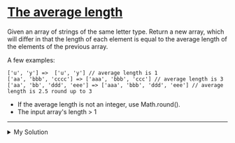 # [The average length](https://www.codewars.com/kata/5a430359e1ce0e35540000b1)

Given an array of strings of the same letter type. Return a new array, which will differ in that the length of each
element is equal to the average length of the elements of the previous array.

A few examples:

    ['u', 'y'] =>  ['u', 'y'] // average length is 1
    ['aa', 'bbb', 'cccc'] => ['aaa', 'bbb', 'ccc'] // average length is 3
    ['aa', 'bb', 'ddd', 'eee'] => ['aaa', 'bbb', 'ddd', 'eee'] // average length is 2.5 round up to 3

- If the average length is not an integer, use Math.round().
- The input array's length > 1

---

<details><summary>My Solution</summary>

```js
function averageLength(arr) {
  const length = Math.round(arr.join('').length / arr.length)
  return arr.map(v => v[0].repeat(length))
}
```

</details>
